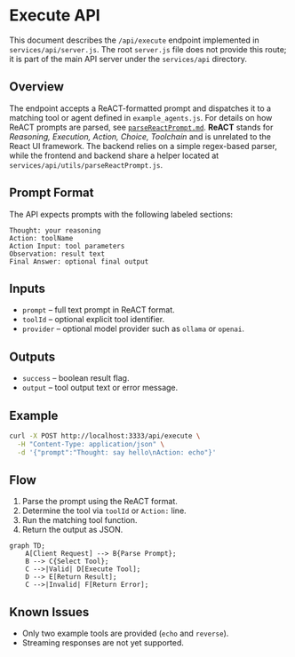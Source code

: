 # Execute API

This document describes the `/api/execute` endpoint implemented in
`services/api/server.js`. The root `server.js` file does not provide this
route; it is part of the main API server under the `services/api` directory.

## Overview

The endpoint accepts a ReACT-formatted prompt and dispatches it to a matching
tool or agent defined in `example_agents.js`. For details on how ReACT prompts
are parsed, see [`parseReactPrompt.md`](./parseReactPrompt.md). **ReACT** stands
for *Reasoning, Execution, Action, Choice, Toolchain* and is unrelated to the
React UI framework. The backend relies on a simple regex-based parser, while the
frontend and backend share a helper located at
`services/api/utils/parseReactPrompt.js`.

## Prompt Format
The API expects prompts with the following labeled sections:

```
Thought: your reasoning
Action: toolName
Action Input: tool parameters
Observation: result text
Final Answer: optional final output
```

## Inputs
- `prompt` – full text prompt in ReACT format.
- `toolId` – optional explicit tool identifier.
- `provider` – optional model provider such as `ollama` or `openai`.

## Outputs
- `success` – boolean result flag.
- `output` – tool output text or error message.

## Example

```bash
curl -X POST http://localhost:3333/api/execute \
  -H "Content-Type: application/json" \
  -d '{"prompt":"Thought: say hello\nAction: echo"}'
```

## Flow
1. Parse the prompt using the ReACT format.
2. Determine the tool via `toolId` or `Action:` line.
3. Run the matching tool function.
4. Return the output as JSON.

```mermaid
graph TD;
    A[Client Request] --> B{Parse Prompt};
    B --> C{Select Tool};
    C -->|Valid| D[Execute Tool];
    D --> E[Return Result];
    C -->|Invalid| F[Return Error];
```

## Known Issues
- Only two example tools are provided (`echo` and `reverse`).
- Streaming responses are not yet supported.
